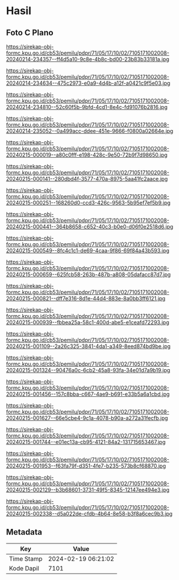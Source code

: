 # Hasil

## Foto C Plano

https://sirekap-obj-formc.kpu.go.id/cb53/pemilu/pdpr/71/05/17/10/02/7105171002008-20240214-234357--ff4d5a10-9c8e-4b8c-bd00-23b83b33181a.jpg

https://sirekap-obj-formc.kpu.go.id/cb53/pemilu/pdpr/71/05/17/10/02/7105171002008-20240214-234634--475c2973-e0a9-4d4b-a12f-a0421c9f5e03.jpg

https://sirekap-obj-formc.kpu.go.id/cb53/pemilu/pdpr/71/05/17/10/02/7105171002008-20240214-234810--52c60f5b-9bfd-4cd1-8e4c-fd91076b2816.jpg

https://sirekap-obj-formc.kpu.go.id/cb53/pemilu/pdpr/71/05/17/10/02/7105171002008-20240214-235052--0a499acc-ddee-451e-9666-f0800a02664e.jpg

https://sirekap-obj-formc.kpu.go.id/cb53/pemilu/pdpr/71/05/17/10/02/7105171002008-20240215-000019--a80c0fff-e198-428c-9e50-72b9f7d98650.jpg

https://sirekap-obj-formc.kpu.go.id/cb53/pemilu/pdpr/71/05/17/10/02/7105171002008-20240215-000141--280dbd4f-3577-470a-8975-5aa41fc2aace.jpg

https://sirekap-obj-formc.kpu.go.id/cb53/pemilu/pdpr/71/05/17/10/02/7105171002008-20240215-000251--168260d0-ccd3-426c-9563-5b95ef7ef5b9.jpg

https://sirekap-obj-formc.kpu.go.id/cb53/pemilu/pdpr/71/05/17/10/02/7105171002008-20240215-000441--364b8658-c652-40c3-b0e0-d06f0e2518d6.jpg

https://sirekap-obj-formc.kpu.go.id/cb53/pemilu/pdpr/71/05/17/10/02/7105171002008-20240215-000549--8fc4c1c1-de69-4caa-9f86-69f84a43b593.jpg

https://sirekap-obj-formc.kpu.go.id/cb53/pemilu/pdpr/71/05/17/10/02/7105171002008-20240215-000659--625fcb58-263b-487b-a808-05dafacc87d7.jpg

https://sirekap-obj-formc.kpu.go.id/cb53/pemilu/pdpr/71/05/17/10/02/7105171002008-20240215-000821--dff7e316-8d1e-44d4-883e-8a0bb3ff6121.jpg

https://sirekap-obj-formc.kpu.go.id/cb53/pemilu/pdpr/71/05/17/10/02/7105171002008-20240215-000939--fbbea25a-58c1-400d-abe5-e1ceafd72293.jpg

https://sirekap-obj-formc.kpu.go.id/cb53/pemilu/pdpr/71/05/17/10/02/7105171002008-20240215-001109--2a26c325-3841-4da1-a349-8eed874bd9be.jpg

https://sirekap-obj-formc.kpu.go.id/cb53/pemilu/pdpr/71/05/17/10/02/7105171002008-20240215-001324--90476a0c-6cb2-45a8-93fa-34e01d7a9b19.jpg

https://sirekap-obj-formc.kpu.go.id/cb53/pemilu/pdpr/71/05/17/10/02/7105171002008-20240215-001456--157c8bba-c667-4ae9-b691-e33b5a6a1cbd.jpg

https://sirekap-obj-formc.kpu.go.id/cb53/pemilu/pdpr/71/05/17/10/02/7105171002008-20240215-001627--66e5cbe4-9c1a-4078-b90a-a272a31fecfb.jpg

https://sirekap-obj-formc.kpu.go.id/cb53/pemilu/pdpr/71/05/17/10/02/7105171002008-20240215-001744--e01ec13a-cb95-4121-84a2-131715653467.jpg

https://sirekap-obj-formc.kpu.go.id/cb53/pemilu/pdpr/71/05/17/10/02/7105171002008-20240215-001953--f63fa79f-d351-4fe7-b235-573b8cf68870.jpg

https://sirekap-obj-formc.kpu.go.id/cb53/pemilu/pdpr/71/05/17/10/02/7105171002008-20240215-002129--b3b68601-3731-49f5-8345-12147ee494e3.jpg

https://sirekap-obj-formc.kpu.go.id/cb53/pemilu/pdpr/71/05/17/10/02/7105171002008-20240215-002338--d5a022de-cfdb-4b64-8e58-b3f8a6cec9b3.jpg


## Metadata

| Key        | Value               |
| ---------- | ------------------- |
| Time Stamp | 2024-02-19 06:21:02 |
| Kode Dapil | 7101                |



